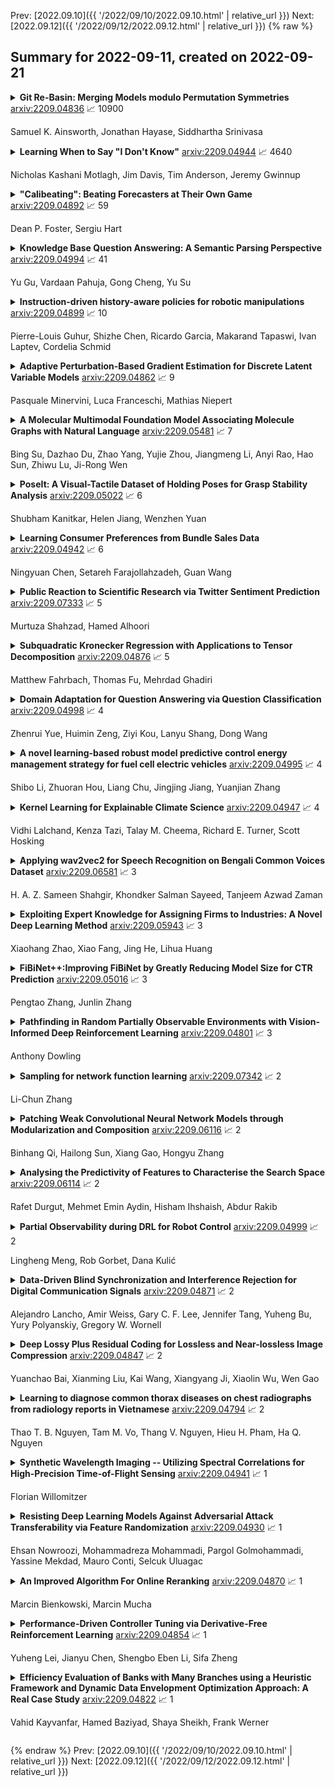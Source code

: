 Prev: [2022.09.10]({{ '/2022/09/10/2022.09.10.html' | relative_url }})  Next: [2022.09.12]({{ '/2022/09/12/2022.09.12.html' | relative_url }})
{% raw %}
## Summary for 2022-09-11, created on 2022-09-21


<details><summary><b>Git Re-Basin: Merging Models modulo Permutation Symmetries</b>
<a href="https://arxiv.org/abs/2209.04836">arxiv:2209.04836</a>
&#x1F4C8; 10900 <br>
<p>Samuel K. Ainsworth, Jonathan Hayase, Siddhartha Srinivasa</p></summary>
<p>

**Abstract:** The success of deep learning is thanks to our ability to solve certain massive non-convex optimization problems with relative ease. Despite non-convex optimization being NP-hard, simple algorithms -- often variants of stochastic gradient descent -- exhibit surprising effectiveness in fitting large neural networks in practice. We argue that neural network loss landscapes contain (nearly) a single basin, after accounting for all possible permutation symmetries of hidden units. We introduce three algorithms to permute the units of one model to bring them into alignment with units of a reference model. This transformation produces a functionally equivalent set of weights that lie in an approximately convex basin near the reference model. Experimentally, we demonstrate the single basin phenomenon across a variety of model architectures and datasets, including the first (to our knowledge) demonstration of zero-barrier linear mode connectivity between independently trained ResNet models on CIFAR-10 and CIFAR-100. Additionally, we identify intriguing phenomena relating model width and training time to mode connectivity across a variety of models and datasets. Finally, we discuss shortcomings of a single basin theory, including a counterexample to the linear mode connectivity hypothesis.

</p>
</details>

<details><summary><b>Learning When to Say "I Don't Know"</b>
<a href="https://arxiv.org/abs/2209.04944">arxiv:2209.04944</a>
&#x1F4C8; 4640 <br>
<p>Nicholas Kashani Motlagh, Jim Davis, Tim Anderson, Jeremy Gwinnup</p></summary>
<p>

**Abstract:** We propose a new Reject Option Classification technique to identify and remove regions of uncertainty in the decision space for a given neural classifier and dataset. Such existing formulations employ a learned rejection (remove)/selection (keep) function and require either a known cost for rejecting examples or strong constraints on the accuracy or coverage of the selected examples. We consider an alternative formulation by instead analyzing the complementary reject region and employing a validation set to learn per-class softmax thresholds. The goal is to maximize the accuracy of the selected examples subject to a natural randomness allowance on the rejected examples (rejecting more incorrect than correct predictions). We provide results showing the benefits of the proposed method over naïvely thresholding calibrated/uncalibrated softmax scores with 2-D points, imagery, and text classification datasets using state-of-the-art pretrained models. Source code is available at https://github.com/osu-cvl/learning-idk.

</p>
</details>

<details><summary><b>"Calibeating": Beating Forecasters at Their Own Game</b>
<a href="https://arxiv.org/abs/2209.04892">arxiv:2209.04892</a>
&#x1F4C8; 59 <br>
<p>Dean P. Foster, Sergiu Hart</p></summary>
<p>

**Abstract:** In order to identify expertise, forecasters should not be tested by their calibration score, which can always be made arbitrarily small, but rather by their Brier score. The Brier score is the sum of the calibration score and the refinement score; the latter measures how good the sorting into bins with the same forecast is, and thus attests to "expertise." This raises the question of whether one can gain calibration without losing expertise, which we refer to as "calibeating." We provide an easy way to calibeat any forecast, by a deterministic online procedure. We moreover show that calibeating can be achieved by a stochastic procedure that is itself calibrated, and then extend the results to simultaneously calibeating multiple procedures, and to deterministic procedures that are continuously calibrated.

</p>
</details>

<details><summary><b>Knowledge Base Question Answering: A Semantic Parsing Perspective</b>
<a href="https://arxiv.org/abs/2209.04994">arxiv:2209.04994</a>
&#x1F4C8; 41 <br>
<p>Yu Gu, Vardaan Pahuja, Gong Cheng, Yu Su</p></summary>
<p>

**Abstract:** Recent advances in deep learning have greatly propelled the research on semantic parsing. Improvement has since been made in many downstream tasks, including natural language interface to web APIs, text-to-SQL generation, among others. However, despite the close connection shared with these tasks, research on question answering over knowledge bases (KBQA) has comparatively been progressing slowly. We identify and attribute this to two unique challenges of KBQA, schema-level complexity and fact-level complexity. In this survey, we situate KBQA in the broader literature of semantic parsing and give a comprehensive account of how existing KBQA approaches attempt to address the unique challenges. Regardless of the unique challenges, we argue that we can still take much inspiration from the literature of semantic parsing, which has been overlooked by existing research on KBQA. Based on our discussion, we can better understand the bottleneck of current KBQA research and shed light on promising directions for KBQA to keep up with the literature of semantic parsing, particularly in the era of pre-trained language models.

</p>
</details>

<details><summary><b>Instruction-driven history-aware policies for robotic manipulations</b>
<a href="https://arxiv.org/abs/2209.04899">arxiv:2209.04899</a>
&#x1F4C8; 10 <br>
<p>Pierre-Louis Guhur, Shizhe Chen, Ricardo Garcia, Makarand Tapaswi, Ivan Laptev, Cordelia Schmid</p></summary>
<p>

**Abstract:** In human environments, robots are expected to accomplish a variety of manipulation tasks given simple natural language instructions. Yet, robotic manipulation is extremely challenging as it requires fine-grained motor control, long-term memory as well as generalization to previously unseen tasks and environments. To address these challenges, we propose a unified transformer-based approach that takes into account multiple inputs. In particular, our transformer architecture integrates (i) natural language instructions and (ii) multi-view scene observations while (iii) keeping track of the full history of observations and actions. Such an approach enables learning dependencies between history and instructions and improves manipulation precision using multiple views. We evaluate our method on the challenging RLBench benchmark and on a real-world robot. Notably, our approach scales to 74 diverse RLBench tasks and outperforms the state of the art. We also address instruction-conditioned tasks and demonstrate excellent generalization to previously unseen variations.

</p>
</details>

<details><summary><b>Adaptive Perturbation-Based Gradient Estimation for Discrete Latent Variable Models</b>
<a href="https://arxiv.org/abs/2209.04862">arxiv:2209.04862</a>
&#x1F4C8; 9 <br>
<p>Pasquale Minervini, Luca Franceschi, Mathias Niepert</p></summary>
<p>

**Abstract:** The integration of discrete algorithmic components in deep learning architectures has numerous applications. Recently, Implicit Maximum Likelihood Estimation (IMLE, Niepert, Minervini, and Franceschi 2021), a class of gradient estimators for discrete exponential family distributions, was proposed by combining implicit differentiation through perturbation with the path-wise gradient estimator. However, due to the finite difference approximation of the gradients, it is especially sensitive to the choice of the finite difference step size which needs to be specified by the user. In this work, we present Adaptive IMLE (AIMLE) the first adaptive gradient estimator for complex discrete distributions: it adaptively identifies the target distribution for IMLE by trading off the density of gradient information with the degree of bias in the gradient estimates. We empirically evaluate our estimator on synthetic examples, as well as on Learning to Explain, Discrete Variational Auto-Encoders, and Neural Relational Inference tasks. In our experiments, we show that our adaptive gradient estimator can produce faithful estimates while requiring orders of magnitude fewer samples than other gradient estimators.

</p>
</details>

<details><summary><b>A Molecular Multimodal Foundation Model Associating Molecule Graphs with Natural Language</b>
<a href="https://arxiv.org/abs/2209.05481">arxiv:2209.05481</a>
&#x1F4C8; 7 <br>
<p>Bing Su, Dazhao Du, Zhao Yang, Yujie Zhou, Jiangmeng Li, Anyi Rao, Hao Sun, Zhiwu Lu, Ji-Rong Wen</p></summary>
<p>

**Abstract:** Although artificial intelligence (AI) has made significant progress in understanding molecules in a wide range of fields, existing models generally acquire the single cognitive ability from the single molecular modality. Since the hierarchy of molecular knowledge is profound, even humans learn from different modalities including both intuitive diagrams and professional texts to assist their understanding. Inspired by this, we propose a molecular multimodal foundation model which is pretrained from molecular graphs and their semantically related textual data (crawled from published Scientific Citation Index papers) via contrastive learning. This AI model represents a critical attempt that directly bridges molecular graphs and natural language. Importantly, through capturing the specific and complementary information of the two modalities, our proposed model can better grasp molecular expertise. Experimental results show that our model not only exhibits promising performance in cross-modal tasks such as cross-modal retrieval and molecule caption, but also enhances molecular property prediction and possesses capability to generate meaningful molecular graphs from natural language descriptions. We believe that our model would have a broad impact on AI-empowered fields across disciplines such as biology, chemistry, materials, environment, and medicine, among others.

</p>
</details>

<details><summary><b>PoseIt: A Visual-Tactile Dataset of Holding Poses for Grasp Stability Analysis</b>
<a href="https://arxiv.org/abs/2209.05022">arxiv:2209.05022</a>
&#x1F4C8; 6 <br>
<p>Shubham Kanitkar, Helen Jiang, Wenzhen Yuan</p></summary>
<p>

**Abstract:** When humans grasp objects in the real world, we often move our arms to hold the object in a different pose where we can use it. In contrast, typical lab settings only study the stability of the grasp immediately after lifting, without any subsequent re-positioning of the arm. However, the grasp stability could vary widely based on the object's holding pose, as the gravitational torque and gripper contact forces could change completely. To facilitate the study of how holding poses affect grasp stability, we present PoseIt, a novel multi-modal dataset that contains visual and tactile data collected from a full cycle of grasping an object, re-positioning the arm to one of the sampled poses, and shaking the object. Using data from PoseIt, we can formulate and tackle the task of predicting whether a grasped object is stable in a particular held pose. We train an LSTM classifier that achieves 85% accuracy on the proposed task. Our experimental results show that multi-modal models trained on PoseIt achieve higher accuracy than using solely vision or tactile data and that our classifiers can also generalize to unseen objects and poses.

</p>
</details>

<details><summary><b>Learning Consumer Preferences from Bundle Sales Data</b>
<a href="https://arxiv.org/abs/2209.04942">arxiv:2209.04942</a>
&#x1F4C8; 6 <br>
<p>Ningyuan Chen, Setareh Farajollahzadeh, Guan Wang</p></summary>
<p>

**Abstract:** Product bundling is a common selling mechanism used in online retailing. To set profitable bundle prices, the seller needs to learn consumer preferences from the transaction data. When customers purchase bundles or multiple products, classical methods such as discrete choice models cannot be used to estimate customers' valuations. In this paper, we propose an approach to learn the distribution of consumers' valuations toward the products using bundle sales data. The approach reduces it to an estimation problem where the samples are censored by polyhedral regions. Using the EM algorithm and Monte Carlo simulation, our approach can recover the distribution of consumers' valuations. The framework allows for unobserved no-purchases and clustered market segments. We provide theoretical results on the identifiability of the probability model and the convergence of the EM algorithm. The performance of the approach is also demonstrated numerically.

</p>
</details>

<details><summary><b>Public Reaction to Scientific Research via Twitter Sentiment Prediction</b>
<a href="https://arxiv.org/abs/2209.07333">arxiv:2209.07333</a>
&#x1F4C8; 5 <br>
<p>Murtuza Shahzad, Hamed Alhoori</p></summary>
<p>

**Abstract:** Social media users share their ideas, thoughts, and emotions with other users. However, it is not clear how online users would respond to new research outcomes. This study aims to predict the nature of the emotions expressed by Twitter users toward scientific publications. Additionally, we investigate what features of the research articles help in such prediction. Identifying the sentiments of research articles on social media will help scientists gauge a new societal impact of their research articles.

</p>
</details>

<details><summary><b>Subquadratic Kronecker Regression with Applications to Tensor Decomposition</b>
<a href="https://arxiv.org/abs/2209.04876">arxiv:2209.04876</a>
&#x1F4C8; 5 <br>
<p>Matthew Fahrbach, Thomas Fu, Mehrdad Ghadiri</p></summary>
<p>

**Abstract:** Kronecker regression is a highly-structured least squares problem $\min_{\mathbf{x}} \lVert \mathbf{K}\mathbf{x} - \mathbf{b} \rVert_{2}^2$, where the design matrix $\mathbf{K} = \mathbf{A}^{(1)} \otimes \cdots \otimes \mathbf{A}^{(N)}$ is a Kronecker product of factor matrices. This regression problem arises in each step of the widely-used alternating least squares (ALS) algorithm for computing the Tucker decomposition of a tensor. We present the first subquadratic-time algorithm for solving Kronecker regression to a $(1+\varepsilon)$-approximation that avoids the exponential term $O(\varepsilon^{-N})$ in the running time. Our techniques combine leverage score sampling and iterative methods. By extending our approach to block-design matrices where one block is a Kronecker product, we also achieve subquadratic-time algorithms for (1) Kronecker ridge regression and (2) updating the factor matrix of a Tucker decomposition in ALS, which is not a pure Kronecker regression problem, thereby improving the running time of all steps of Tucker ALS. We demonstrate the speed and accuracy of this Kronecker regression algorithm on synthetic data and real-world image tensors.

</p>
</details>

<details><summary><b>Domain Adaptation for Question Answering via Question Classification</b>
<a href="https://arxiv.org/abs/2209.04998">arxiv:2209.04998</a>
&#x1F4C8; 4 <br>
<p>Zhenrui Yue, Huimin Zeng, Ziyi Kou, Lanyu Shang, Dong Wang</p></summary>
<p>

**Abstract:** Question answering (QA) has demonstrated impressive progress in answering questions from customized domains. Nevertheless, domain adaptation remains one of the most elusive challenges for QA systems, especially when QA systems are trained in a source domain but deployed in a different target domain. In this work, we investigate the potential benefits of question classification for QA domain adaptation. We propose a novel framework: Question Classification for Question Answering (QC4QA). Specifically, a question classifier is adopted to assign question classes to both the source and target data. Then, we perform joint training in a self-supervised fashion via pseudo-labeling. For optimization, inter-domain discrepancy between the source and target domain is reduced via maximum mean discrepancy (MMD) distance. We additionally minimize intra-class discrepancy among QA samples of the same question class for fine-grained adaptation performance. To the best of our knowledge, this is the first work in QA domain adaptation to leverage question classification with self-supervised adaptation. We demonstrate the effectiveness of the proposed QC4QA with consistent improvements against the state-of-the-art baselines on multiple datasets.

</p>
</details>

<details><summary><b>A novel learning-based robust model predictive control energy management strategy for fuel cell electric vehicles</b>
<a href="https://arxiv.org/abs/2209.04995">arxiv:2209.04995</a>
&#x1F4C8; 4 <br>
<p>Shibo Li, Zhuoran Hou, Liang Chu, Jingjing Jiang, Yuanjian Zhang</p></summary>
<p>

**Abstract:** The multi-source electromechanical coupling makes the energy management of fuel cell electric vehicles (FCEVs) relatively nonlinear and complex especially in the types of 4-wheel-drive (4WD) FCEVs. Accurate state observing for complicated nonlinear system is the basis for fantastic energy managing in FCEVs. Aiming at releasing the energy-saving potential of FCEVs, a novel learning-based robust model predictive control (LRMPC) strategy is proposed for a 4WD FCEV, contributing to suitable power distribution among multiple energy sources. The well-designed strategy based on machine learning (ML) translates the knowledge of the nonlinear system to the explicit controlling scheme with superior robust performance. To start with, ML methods with high regression accuracy and superior generalization ability are trained offline to establish the precise state observer for SOC. Then, explicit data tables for SOC generated by state observer are used for grabbing accurate state changing, whose input features include the vehicle status and the states of vehicle components. To be specific, the vehicle velocity estimation for providing future speed reference is constructed by deep forest. Next, the components including explicit data tables and vehicle velocity estimation are combined with model predictive control (MPC) to release the state-of-the-art energy-saving ability for the multi-freedom system in FCEVs, whose name is LRMPC. At last, the detailed assessment is performed in simulation test to validate the advancing performance of LRMPC. The corresponding results highlight the optimal control effect in energy-saving potential and strong real-time application ability of LRMPC.

</p>
</details>

<details><summary><b>Kernel Learning for Explainable Climate Science</b>
<a href="https://arxiv.org/abs/2209.04947">arxiv:2209.04947</a>
&#x1F4C8; 4 <br>
<p>Vidhi Lalchand, Kenza Tazi, Talay M. Cheema, Richard E. Turner, Scott Hosking</p></summary>
<p>

**Abstract:** The Upper Indus Basin, Himalayas provides water for 270 million people and countless ecosystems. However, precipitation, a key component to hydrological modelling, is poorly understood in this area. A key challenge surrounding this uncertainty comes from the complex spatial-temporal distribution of precipitation across the basin. In this work we propose Gaussian processes with structured non-stationary kernels to model precipitation patterns in the UIB. Previous attempts to quantify or model precipitation in the Hindu Kush Karakoram Himalayan region have often been qualitative or include crude assumptions and simplifications which cannot be resolved at lower resolutions. This body of research also provides little to no error propagation. We account for the spatial variation in precipitation with a non-stationary Gibbs kernel parameterised with an input dependent lengthscale. This allows the posterior function samples to adapt to the varying precipitation patterns inherent in the distinct underlying topography of the Indus region. The input dependent lengthscale is governed by a latent Gaussian process with a stationary squared-exponential kernel to allow the function level hyperparameters to vary smoothly. In ablation experiments we motivate each component of the proposed kernel by demonstrating its ability to model the spatial covariance, temporal structure and joint spatio-temporal reconstruction. We benchmark our model with a stationary Gaussian process and a Deep Gaussian processes.

</p>
</details>

<details><summary><b>Applying wav2vec2 for Speech Recognition on Bengali Common Voices Dataset</b>
<a href="https://arxiv.org/abs/2209.06581">arxiv:2209.06581</a>
&#x1F4C8; 3 <br>
<p>H. A. Z. Sameen Shahgir, Khondker Salman Sayeed, Tanjeem Azwad Zaman</p></summary>
<p>

**Abstract:** Speech is inherently continuous, where discrete words, phonemes and other units are not clearly segmented, and so speech recognition has been an active research problem for decades. In this work we have fine-tuned wav2vec 2.0 to recognize and transcribe Bengali speech -- training it on the Bengali Common Voice Speech Dataset. After training for 71 epochs, on a training set consisting of 36919 mp3 files, we achieved a training loss of 0.3172 and WER of 0.2524 on a validation set of size 7,747. Using a 5-gram language model, the Levenshtein Distance was 2.6446 on a test set of size 7,747. Then the training set and validation set were combined, shuffled and split into 85-15 ratio. Training for 7 more epochs on this combined dataset yielded an improved Levenshtein Distance of 2.60753 on the test set. Our model was the best performing one, achieving a Levenshtein Distance of 6.234 on a hidden dataset, which was 1.1049 units lower than other competing submissions.

</p>
</details>

<details><summary><b>Exploiting Expert Knowledge for Assigning Firms to Industries: A Novel Deep Learning Method</b>
<a href="https://arxiv.org/abs/2209.05943">arxiv:2209.05943</a>
&#x1F4C8; 3 <br>
<p>Xiaohang Zhao, Xiao Fang, Jing He, Lihua Huang</p></summary>
<p>

**Abstract:** Industry assignment, which assigns firms to industries according to a predefined Industry Classification System (ICS), is fundamental to a large number of critical business practices, ranging from operations and strategic decision making by firms to economic analyses by government agencies. Three types of expert knowledge are essential to effective industry assignment: definition-based knowledge (i.e., expert definitions of each industry), structure-based knowledge (i.e., structural relationships among industries as specified in an ICS), and assignment-based knowledge (i.e., prior firm-industry assignments performed by domain experts). Existing industry assignment methods utilize only assignment-based knowledge to learn a model that classifies unassigned firms to industries, and overlook definition-based and structure-based knowledge. Moreover, these methods only consider which industry a firm has been assigned to, but ignore the time-specificity of assignment-based knowledge, i.e., when the assignment occurs. To address the limitations of existing methods, we propose a novel deep learning-based method that not only seamlessly integrates the three types of knowledge for industry assignment but also takes the time-specificity of assignment-based knowledge into account. Methodologically, our method features two innovations: dynamic industry representation and hierarchical assignment. The former represents an industry as a sequence of time-specific vectors by integrating the three types of knowledge through our proposed temporal and spatial aggregation mechanisms. The latter takes industry and firm representations as inputs, computes the probability of assigning a firm to different industries, and assigns the firm to the industry with the highest probability.

</p>
</details>

<details><summary><b>FiBiNet++:Improving FiBiNet by Greatly Reducing Model Size for CTR Prediction</b>
<a href="https://arxiv.org/abs/2209.05016">arxiv:2209.05016</a>
&#x1F4C8; 3 <br>
<p>Pengtao Zhang, Junlin Zhang</p></summary>
<p>

**Abstract:** Click-Through Rate(CTR) estimation has become one of the most fundamental tasks in many real-world applications and various deep models have been proposed to resolve this problem. Some research has proved that FiBiNet is one of the best performance models and outperforms all other models on Avazu dataset.However, the large model size of FiBiNet hinders its wider applications.In this paper, we propose a novel FiBiNet++ model to redesign FiBiNet's model structure ,which greatly reducess model size while further improves its performance.Extensive experiments on three public datasets show that FiBiNet++ effectively reduces non-embedding model parameters of FiBiNet by 12x to 16x on three datasets and has comparable model size with DNN model which is the smallest one among deep CTR models.On the other hand, FiBiNet++ leads to significant performance improvements compared to state-of-the-art CTR methods,including FiBiNet.

</p>
</details>

<details><summary><b>Pathfinding in Random Partially Observable Environments with Vision-Informed Deep Reinforcement Learning</b>
<a href="https://arxiv.org/abs/2209.04801">arxiv:2209.04801</a>
&#x1F4C8; 3 <br>
<p>Anthony Dowling</p></summary>
<p>

**Abstract:** Deep reinforcement learning is a technique for solving problems in a variety of environments, ranging from Atari video games to stock trading. This method leverages deep neural network models to make decisions based on observations of a given environment with the goal of maximizing a reward function that can incorporate cost and rewards for reaching goals. With the aim of pathfinding, reward conditions can include reaching a specified target area along with costs for movement. In this work, multiple Deep Q-Network (DQN) agents are trained to operate in a partially observable environment with the goal of reaching a target zone in minimal travel time. The agent operates based on a visual representation of its surroundings, and thus has a restricted capability to observe the environment. A comparison between DQN, DQN-GRU, and DQN-LSTM is performed to examine each models capabilities with two different types of input. Through this evaluation, it is been shown that with equivalent training and analogous model architectures, a DQN model is able to outperform its recurrent counterparts.

</p>
</details>

<details><summary><b>Sampling for network function learning</b>
<a href="https://arxiv.org/abs/2209.07342">arxiv:2209.07342</a>
&#x1F4C8; 2 <br>
<p>Li-Chun Zhang</p></summary>
<p>

**Abstract:** Given a valued graph, where both the nodes and the edges of the graph are associated with one or several values, any network function for a given node must be defined in terms of that node and its connected nodes in the graph. Generally, applying the same definition to the whole graph or any given subgraph of it would result in systematically different network functions. In this paper we consider the feasibility of graph sampling approach to network function learning, as well as the corresponding learning methods based on the sample graphs. This can be useful either when the edges are unknown to start with or the graph is too large (or dynamic) to be processed entirely.

</p>
</details>

<details><summary><b>Patching Weak Convolutional Neural Network Models through Modularization and Composition</b>
<a href="https://arxiv.org/abs/2209.06116">arxiv:2209.06116</a>
&#x1F4C8; 2 <br>
<p>Binhang Qi, Hailong Sun, Xiang Gao, Hongyu Zhang</p></summary>
<p>

**Abstract:** Despite great success in many applications, deep neural networks are not always robust in practice. For instance, a convolutional neuron network (CNN) model for classification tasks often performs unsatisfactorily in classifying some particular classes of objects. In this work, we are concerned with patching the weak part of a CNN model instead of improving it through the costly retraining of the entire model. Inspired by the fundamental concepts of modularization and composition in software engineering, we propose a compressed modularization approach, CNNSplitter, which decomposes a strong CNN model for $N$-class classification into $N$ smaller CNN modules. Each module is a sub-model containing a part of the convolution kernels of the strong model. To patch a weak CNN model that performs unsatisfactorily on a target class (TC), we compose the weak CNN model with the corresponding module obtained from a strong CNN model. The ability of the weak CNN model to recognize the TC can thus be improved through patching. Moreover, the ability to recognize non-TCs is also improved, as the samples misclassified as TC could be classified as non-TCs correctly. Experimental results with two representative CNNs on three widely-used datasets show that the averaged improvement on the TC in terms of precision and recall are 12.54% and 2.14%, respectively. Moreover, patching improves the accuracy of non-TCs by 1.18%. The results demonstrate that CNNSplitter can patch a weak CNN model through modularization and composition, thus providing a new solution for developing robust CNN models.

</p>
</details>

<details><summary><b>Analysing the Predictivity of Features to Characterise the Search Space</b>
<a href="https://arxiv.org/abs/2209.06114">arxiv:2209.06114</a>
&#x1F4C8; 2 <br>
<p>Rafet Durgut, Mehmet Emin Aydin, Hisham Ihshaish, Abdur Rakib</p></summary>
<p>

**Abstract:** Exploring search spaces is one of the most unpredictable challenges that has attracted the interest of researchers for decades. One way to handle unpredictability is to characterise the search spaces and take actions accordingly. A well-characterised search space can assist in mapping the problem states to a set of operators for generating new problem states. In this paper, a landscape analysis-based set of features has been analysed using the most renown machine learning approaches to determine the optimal feature set. However, in order to deal with problem complexity and induce commonality for transferring experience across domains, the selection of the most representative features remains crucial. The proposed approach analyses the predictivity of a set of features in order to determine the best categorization.

</p>
</details>

<details><summary><b>Partial Observability during DRL for Robot Control</b>
<a href="https://arxiv.org/abs/2209.04999">arxiv:2209.04999</a>
&#x1F4C8; 2 <br>
<p>Lingheng Meng, Rob Gorbet, Dana Kulić</p></summary>
<p>

**Abstract:** Deep Reinforcement Learning (DRL) has made tremendous advances in both simulated and real-world robot control tasks in recent years. Nevertheless, applying DRL to novel robot control tasks is still challenging, especially when researchers have to design the action and observation space and the reward function. In this paper, we investigate partial observability as a potential failure source of applying DRL to robot control tasks, which can occur when researchers are not confident whether the observation space fully represents the underlying state. We compare the performance of three common DRL algorithms, TD3, SAC and PPO under various partial observability conditions. We find that TD3 and SAC become easily stuck in local optima and underperform PPO. We propose multi-step versions of the vanilla TD3 and SAC to improve robustness to partial observability based on one-step bootstrapping.

</p>
</details>

<details><summary><b>Data-Driven Blind Synchronization and Interference Rejection for Digital Communication Signals</b>
<a href="https://arxiv.org/abs/2209.04871">arxiv:2209.04871</a>
&#x1F4C8; 2 <br>
<p>Alejandro Lancho, Amir Weiss, Gary C. F. Lee, Jennifer Tang, Yuheng Bu, Yury Polyanskiy, Gregory W. Wornell</p></summary>
<p>

**Abstract:** We study the potential of data-driven deep learning methods for separation of two communication signals from an observation of their mixture. In particular, we assume knowledge on the generation process of one of the signals, dubbed signal of interest (SOI), and no knowledge on the generation process of the second signal, referred to as interference. This form of the single-channel source separation problem is also referred to as interference rejection. We show that capturing high-resolution temporal structures (nonstationarities), which enables accurate synchronization to both the SOI and the interference, leads to substantial performance gains. With this key insight, we propose a domain-informed neural network (NN) design that is able to improve upon both "off-the-shelf" NNs and classical detection and interference rejection methods, as demonstrated in our simulations. Our findings highlight the key role communication-specific domain knowledge plays in the development of data-driven approaches that hold the promise of unprecedented gains.

</p>
</details>

<details><summary><b>Deep Lossy Plus Residual Coding for Lossless and Near-lossless Image Compression</b>
<a href="https://arxiv.org/abs/2209.04847">arxiv:2209.04847</a>
&#x1F4C8; 2 <br>
<p>Yuanchao Bai, Xianming Liu, Kai Wang, Xiangyang Ji, Xiaolin Wu, Wen Gao</p></summary>
<p>

**Abstract:** Lossless and near-lossless image compression is of paramount importance to professional users in many technical fields, such as medicine, remote sensing, precision engineering and scientific research. But despite rapidly growing research interests in learning-based image compression, no published method offers both lossless and near-lossless modes. In this paper, we propose a unified and powerful deep lossy plus residual (DLPR) coding framework for both lossless and near-lossless image compression. In the lossless mode, the DLPR coding system first performs lossy compression and then lossless coding of residuals. We solve the joint lossy and residual compression problem in the approach of VAEs, and add autoregressive context modeling of the residuals to enhance lossless compression performance. In the near-lossless mode, we quantize the original residuals to satisfy a given $\ell_\infty$ error bound, and propose a scalable near-lossless compression scheme that works for variable $\ell_\infty$ bounds instead of training multiple networks. To expedite the DLPR coding, we increase the degree of algorithm parallelization by a novel design of coding context, and accelerate the entropy coding with adaptive residual interval. Experimental results demonstrate that the DLPR coding system achieves both the state-of-the-art lossless and near-lossless image compression performance with competitive coding speed.

</p>
</details>

<details><summary><b>Learning to diagnose common thorax diseases on chest radiographs from radiology reports in Vietnamese</b>
<a href="https://arxiv.org/abs/2209.04794">arxiv:2209.04794</a>
&#x1F4C8; 2 <br>
<p>Thao T. B. Nguyen, Tam M. Vo, Thang V. Nguyen, Hieu H. Pham, Ha Q. Nguyen</p></summary>
<p>

**Abstract:** We propose a data collecting and annotation pipeline that extracts information from Vietnamese radiology reports to provide accurate labels for chest X-ray (CXR) images. This can benefit Vietnamese radiologists and clinicians by annotating data that closely match their endemic diagnosis categories which may vary from country to country. To assess the efficacy of the proposed labeling technique, we built a CXR dataset containing 9,752 studies and evaluated our pipeline using a subset of this dataset. With an F1-score of at least 0.9923, the evaluation demonstrates that our labeling tool performs precisely and consistently across all classes. After building the dataset, we train deep learning models that leverage knowledge transferred from large public CXR datasets. We employ a variety of loss functions to overcome the curse of imbalanced multi-label datasets and conduct experiments with various model architectures to select the one that delivers the best performance. Our best model (CheXpert-pretrained EfficientNet-B2) yields an F1-score of 0.6989 (95% CI 0.6740, 0.7240), AUC of 0.7912, sensitivity of 0.7064 and specificity of 0.8760 for the abnormal diagnosis in general. Finally, we demonstrate that our coarse classification (based on five specific locations of abnormalities) yields comparable results to fine classification (twelve pathologies) on the benchmark CheXpert dataset for general anomaly detection while delivering better performance in terms of the average performance of all classes.

</p>
</details>

<details><summary><b>Synthetic Wavelength Imaging -- Utilizing Spectral Correlations for High-Precision Time-of-Flight Sensing</b>
<a href="https://arxiv.org/abs/2209.04941">arxiv:2209.04941</a>
&#x1F4C8; 1 <br>
<p>Florian Willomitzer</p></summary>
<p>

**Abstract:** This book chapter describes how spectral correlations in scattered light fields can be utilized for high-precision time-of-flight sensing. The chapter should serve as a gentle introduction and is intended for computational imaging scientists and students new to the fascinating topic of synthetic wavelength imaging. Technical details (such as detector or light source specifications) will be largely omitted. Instead, the similarities between different methods will be emphasized to "draw the bigger picture."

</p>
</details>

<details><summary><b>Resisting Deep Learning Models Against Adversarial Attack Transferability via Feature Randomization</b>
<a href="https://arxiv.org/abs/2209.04930">arxiv:2209.04930</a>
&#x1F4C8; 1 <br>
<p>Ehsan Nowroozi, Mohammadreza Mohammadi, Pargol Golmohammadi, Yassine Mekdad, Mauro Conti, Selcuk Uluagac</p></summary>
<p>

**Abstract:** In the past decades, the rise of artificial intelligence has given us the capabilities to solve the most challenging problems in our day-to-day lives, such as cancer prediction and autonomous navigation. However, these applications might not be reliable if not secured against adversarial attacks. In addition, recent works demonstrated that some adversarial examples are transferable across different models. Therefore, it is crucial to avoid such transferability via robust models that resist adversarial manipulations. In this paper, we propose a feature randomization-based approach that resists eight adversarial attacks targeting deep learning models in the testing phase. Our novel approach consists of changing the training strategy in the target network classifier and selecting random feature samples. We consider the attacker with a Limited-Knowledge and Semi-Knowledge conditions to undertake the most prevalent types of adversarial attacks. We evaluate the robustness of our approach using the well-known UNSW-NB15 datasets that include realistic and synthetic attacks. Afterward, we demonstrate that our strategy outperforms the existing state-of-the-art approach, such as the Most Powerful Attack, which consists of fine-tuning the network model against specific adversarial attacks. Finally, our experimental results show that our methodology can secure the target network and resists adversarial attack transferability by over 60%.

</p>
</details>

<details><summary><b>An Improved Algorithm For Online Reranking</b>
<a href="https://arxiv.org/abs/2209.04870">arxiv:2209.04870</a>
&#x1F4C8; 1 <br>
<p>Marcin Bienkowski, Marcin Mucha</p></summary>
<p>

**Abstract:** We study a fundamental model of online preference aggregation, where an algorithm maintains an ordered list of $n$ elements. An input is a stream of preferred sets $R_1, R_2, \dots, R_t, \dots$. Upon seeing $R_t$ and without knowledge of any future sets, an algorithm has to rerank elements (change the list ordering), so that at least one element of $R_t$ is found near the list front. The incurred cost is a sum of the list update costs (the number of swaps of neighboring list elements) and access costs (position of the first element of $R_t$ on the list). This scenario occurs naturally in applications such as ordering items in an online shop using aggregated preferences of shop customers. The theoretical underpinning of this problem is known as Min-Sum Set Cover.
  Unlike previous work (Fotakis et al., ICALP 2020, NIPS 2020) that mostly studied the performance of an online algorithm ALG against the static optimal solution (a single optimal list ordering), in this paper, we study an arguably harder variant where the benchmark is the provably stronger optimal dynamic solution OPT (that may also modify the list ordering). In terms of an online shop, this means that the aggregated preferences of its user base evolve with time. We construct a computationally efficient randomized algorithm whose competitive ratio (ALG-to-OPT cost ratio) is $O(r^2)$ and prove the existence of a deterministic $O(r^4)$-competitive algorithm. Here, $r$ is the maximum cardinality of sets $R_t$. This is the first algorithm whose ratio does not depend on $n$: the previously best algorithm for this problem was $O(r^{3/2} \cdot \sqrt{n})$-competitive and $Ω(r)$ is a lower bound on the performance of any deterministic online algorithm.

</p>
</details>

<details><summary><b>Performance-Driven Controller Tuning via Derivative-Free Reinforcement Learning</b>
<a href="https://arxiv.org/abs/2209.04854">arxiv:2209.04854</a>
&#x1F4C8; 1 <br>
<p>Yuheng Lei, Jianyu Chen, Shengbo Eben Li, Sifa Zheng</p></summary>
<p>

**Abstract:** Choosing an appropriate parameter set for the designed controller is critical for the final performance but usually requires a tedious and careful tuning process, which implies a strong need for automatic tuning methods. However, among existing methods, derivative-free ones suffer from poor scalability or low efficiency, while gradient-based ones are often unavailable due to possibly non-differentiable controller structure. To resolve the issues, we tackle the controller tuning problem using a novel derivative-free reinforcement learning (RL) framework, which performs timestep-wise perturbation in parameter space during experience collection and integrates derivative-free policy updates into the advanced actor-critic RL architecture to achieve high versatility and efficiency. To demonstrate the framework's efficacy, we conduct numerical experiments on two concrete examples from autonomous driving, namely, adaptive cruise control with PID controller and trajectory tracking with MPC controller. Experimental results show that the proposed method outperforms popular baselines and highlight its strong potential for controller tuning.

</p>
</details>

<details><summary><b>Efficiency Evaluation of Banks with Many Branches using a Heuristic Framework and Dynamic Data Envelopment Optimization Approach: A Real Case Study</b>
<a href="https://arxiv.org/abs/2209.04822">arxiv:2209.04822</a>
&#x1F4C8; 1 <br>
<p>Vahid Kayvanfar, Hamed Baziyad, Shaya Sheikh, Frank Werner</p></summary>
<p>

**Abstract:** Evaluating the efficiency of organizations and branches within an organization is a challenging issue for managers. Evaluation criteria allow organizations to rank their internal units, identify their position concerning their competitors, and implement strategies for improvement and development purposes. Among the methods that have been applied in the evaluation of bank branches, non-parametric methods have captured the attention of researchers in recent years. One of the most widely used non-parametric methods is the data envelopment analysis (DEA) which leads to promising results. However, the static DEA approaches do not consider the time in the model. Therefore, this paper uses a dynamic DEA (DDEA) method to evaluate the branches of a private Iranian bank over three years (2017-2019). The results are then compared with static DEA. After ranking the branches, they are clustered using the K-means method. Finally, a comprehensive sensitivity analysis approach is introduced to help the managers to decide about changing variables to shift a branch from one cluster to a more efficient one.

</p>
</details>


{% endraw %}
Prev: [2022.09.10]({{ '/2022/09/10/2022.09.10.html' | relative_url }})  Next: [2022.09.12]({{ '/2022/09/12/2022.09.12.html' | relative_url }})
